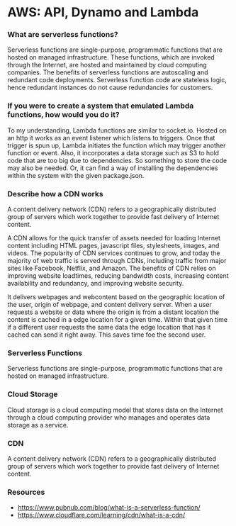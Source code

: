 # AWS: API, Dynamo and Lambda

### What are serverless functions?
Serverless functions are single-purpose, programmatic functions that are hosted on managed infrastructure. These functions, which are invoked through the 
Internet, are hosted and maintained by cloud computing companies. The benefits of serverless functions are autoscaling and redundant code deployments. Serverless
function code are stateless logic, hence redundant instances do not cause redundancies for customers.

### If you were to create a system that emulated Lambda functions, how would you do it?
To my understanding, Lambda functions are similar to socket.io. Hosted on an http it works as an event listener which listens to triggers. Once that trigger is spun up, 
Lambda initiates the function which may trigger another function or event. Also, it incorporates a data storage such as S3 to hold code that are too big due to dependencies. 
So something to store the code may also be needed. Or, it can find a way of installing the dependencies within the system with the given package.json.

### Describe how a CDN works
A content delivery network (CDN) refers to a geographically distributed group of servers which work together to provide fast delivery of Internet content.

A CDN allows for the quick transfer of assets needed for loading Internet content including HTML pages, javascript files, stylesheets, images, and videos. The popularity 
of CDN services continues to grow, and today the majority of web traffic is served through CDNs, including traffic from major sites like Facebook, Netflix, and Amazon. 
The benefits of CDN relies on improving website loadtimes, reducing bandwidth costs, increasing content availability and redundancy, and improving website security.

It delivers webpages and webcontent based on the geographic location of the user, origin of webpage, and content delivery server. When a user requests a website or data where 
the origin is from a distant location the content is cached in a edge location for a given time. Within that given time if a different user requests the same data the edge 
location that has it cached can send it right away. This saves time foe the second user.

### Serverless Functions
Serverless functions are single-purpose, programmatic functions that are hosted on managed infrastructure.
### Cloud Storage
Cloud storage is a cloud computing model that stores data on the Internet through a cloud computing provider who manages and operates data storage as a service.
### CDN
A content delivery network (CDN) refers to a geographically distributed group of servers which work together to provide fast delivery of Internet content.


### Resources
- https://www.pubnub.com/blog/what-is-a-serverless-function/
- https://www.cloudflare.com/learning/cdn/what-is-a-cdn/
